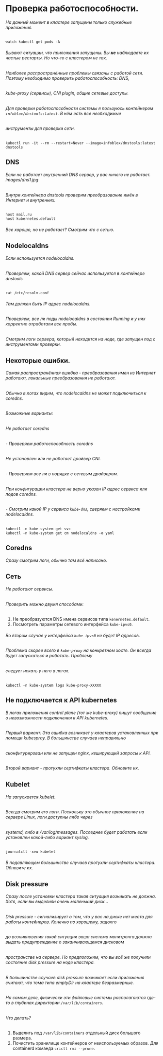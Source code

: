 # Проверка работоспособности.

###### На данный момент в кластере запущены только служебные приложения.
```
watch kubectl get pods -A
```

###### Бывают ситуации, что приложения запущены. Вы **не** наблюдаете их частые рестарты. Но что-то с кластером не так.
###### Наиболее распространённые проблемы связаны с работой сети. Поэтому необходимо проверить работоспособность: DNS,
###### kube-proxy (сервисы), CNI plugin, общие сетевые доступы.

###### Для проверки работоспособности системы я пользуюсь контейнером `infoblox/dnstools:latest`. В нём есть все необходимые
###### инструменты для проверки сети.
```
kubectl run -it --rm --restart=Never --image=infoblox/dnstools:latest dnstools
```

## DNS
###### Если не работает внутренний DNS сервер, у вас ничего не работает. images/dns1.jpg
###### Внутри контейнера dnstools проверим преобразование имён в Интернет и внутренних.

```
host mail.ru
host kubernetes.default
```

###### Все хорошо, но не работает? Смотрим что с сетью.

## Nodelocaldns
###### Если используется nodelocaldns.
###### Проверяем, какой DNS сервер сейчас используется в контейнере dnstools
```
cat /etc/resolv.conf
```
###### Там должен быть IP адрес nodelocaldns.
###### Проверяем, все ли поды nodelocaldns в состоянии Running и у них корректно отработали все пробы.
###### Смотрим логи сервера, который находится на ноде, где запущен под с инструментами проверки.

## Некоторые ошибки.
###### Самая распространённая ошибка - преобразования имен из Интернет работают, локальные преобразования не работают.
###### Обычно в логах видим, что nodelocaldns не может подключиться к coredns.
###### Возможные варианты:

###### Не работает coredns
###### - Проверяем работоспособность coredns 
###### Не установлен или не работает драйвер CNI.
###### - Проверяем все ли в порядке с сетевым драйвером.
###### При конфигурации кластера не верно указан IP адрес сервиса или подов coredns.
###### - Смотрим какой IP у сервиса `kube-dns`, сверяем с настройками nodelocaldns.

```
kubectl -n kube-system get svc
kubectl -n kube-system get cm nodelocaldns -o yaml
```
## Coredns
###### Сразу смотрим логи, обычно там всё написано.

## Сеть
###### Не работают сервисы.

###### Проверить можно двумя способами:

1. Не преобразуются DNS имена сервисов типа `kenernetes.default`.
2. Посмотреть параметры сетевого интерфейса `kube-ipvs0`. 

###### Во втором случае у интерфейса `kube-ipvs0` не будет IP адресов.
###### Проблема скорее всего в `kube-proxy` на конкретном хосте. Он всегда будет запускаться и работать. Проблему 
###### следует искать у него в логах.
```
kubectl -n kube-system logs kube-proxy-XXXXX
```

## Не подключается к API kubernetes

###### В логах приложения control plane (тот же kube-proxy) пишут сообщение о невозможности подключения к API kubernetes.
######   Первый вариант. Эта ошибка возникает у кластеров установленных при помощи kubespray. В большинстве случаев неправильно 
###### сконфигурирован или не запущен nginx, кеширующий запросы к API.
###### 
######   Второй вариант - протухли сертифкаты кластера. Обновите их.

## Kubelet

###### На запускается kubelet.
###### Всегда смотрим его логи. Поскольку это обычное приложение на сервере Linux, логи доступны либо через
###### systemd, либо в /var/log/messages. Последнее будет работать если установлен какой-либо вариант syslog.

```
journalctl -xeu kubelet
```
###### В подавляющем большинстве случаев протухли сертифкаты кластера. Обновите их.

## Disk pressure

###### Сразу после установки кластера такая ситуация возникать не должна. Хотя, если вы выделили очень маленький диск...
###### Disk pressure - сигнализирует о том, что у вас на диске нет места для работы контейнеров. Конечно по хорошему, задолго
###### до возникновения такой ситуации ваша система монитронга должна выдать предупреждение о заканчивающемся дисковом 
###### пространстве на сервере. Но предположим, что вы всё же получили состояние disk pressure на ноде кластера.
###### В большинстве случаев disk pressure возникает если приложения считают, что тома типа emptyDir на кластере безразмерные.
###### На самом деле, физически эти файловые системы располагаются где-то в глубинах директории `/var/lib/containers`.
###### Что делать?

1. Выделить под `/var/lib/containers` отдельный диск большого размера. 
2. Почистить хранилище контейнеров от неиспользуемых образов. Для containerd команда `crictl rmi --prune`.